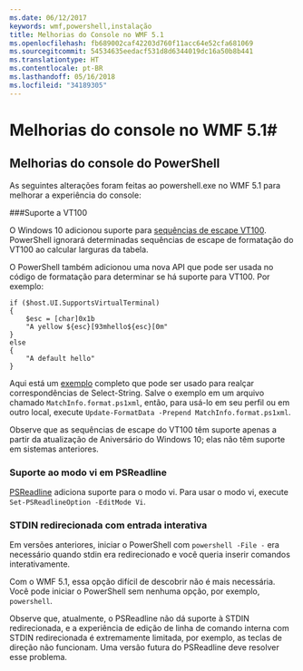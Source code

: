 ```yaml
---
ms.date: 06/12/2017
keywords: wmf,powershell,instalação
title: Melhorias do Console no WMF 5.1
ms.openlocfilehash: fb689002caf42203d760f11acc64e52cfa681069
ms.sourcegitcommit: 54534635eedacf531d8d6344019dc16a50b8b441
ms.translationtype: HT
ms.contentlocale: pt-BR
ms.lasthandoff: 05/16/2018
ms.locfileid: "34189305"
---
```

# <a name="console-improvements-in-wmf-51"></a>Melhorias do console no WMF 5.1#

## <a name="powershell-console-improvements"></a>Melhorias do console do PowerShell

As seguintes alterações foram feitas ao powershell.exe no WMF 5.1 para melhorar a experiência do console:

###<a name="vt100-support"></a>Suporte a VT100

O Windows 10 adicionou suporte para [sequências de escape VT100](https://msdn.microsoft.com/en-us/library/windows/desktop/mt638032(v=vs.85).aspx).
PowerShell ignorará determinadas sequências de escape de formatação do VT100 ao calcular larguras da tabela.

O PowerShell também adicionou uma nova API que pode ser usada no código de formatação para determinar se há suporte para VT100.
Por exemplo:

```
if ($host.UI.SupportsVirtualTerminal)
{
    $esc = [char]0x1b
    "A yellow ${esc}[93mhello${esc}[0m"
}
else
{
    "A default hello"
}
```
Aqui está um [exemplo](https://gist.github.com/lzybkr/dcb973dccd54900b67783c48083c28f7) completo que pode ser usado para realçar correspondências de Select-String.
Salve o exemplo em um arquivo chamado `MatchInfo.format.ps1xml`, então, para usá-lo em seu perfil ou em outro local, execute `Update-FormatData -Prepend MatchInfo.format.ps1xml`.

Observe que as sequências de escape do VT100 têm suporte apenas a partir da atualização de Aniversário do Windows 10; elas não têm suporte em sistemas anteriores.

### <a name="vi-mode-support-in-psreadline"></a>Suporte ao modo vi em PSReadline

[PSReadline](https://github.com/lzybkr/PSReadLine) adiciona suporte para o modo vi. Para usar o modo vi, execute `Set-PSReadlineOption -EditMode Vi`.

### <a name="redirected-stdin-with-interactive-input"></a>STDIN redirecionada com entrada interativa

Em versões anteriores, iniciar o PowerShell com `powershell -File -` era necessário quando stdin era redirecionado e você queria inserir comandos interativamente.

Com o WMF 5.1, essa opção difícil de descobrir não é mais necessária.
Você pode iniciar o PowerShell sem nenhuma opção, por exemplo, `powershell`.

Observe que, atualmente, o PSReadline não dá suporte à STDIN redirecionada, e a experiência de edição de linha de comando interna com STDIN redirecionada é extremamente limitada, por exemplo, as teclas de direção não funcionam.
Uma versão futura do PSReadline deve resolver esse problema.
